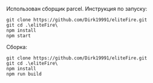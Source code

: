 Использован сборщик parcel. Инструкция по запуску:

```
git clone https://github.com/Dirk19991/eliteFire.git
git cd .\eliteFire\
npm install
npm start
```

Сборка: 

```
git clone https://github.com/Dirk19991/eliteFire.git
git cd .\eliteFire\
npm install
npm run build
```
